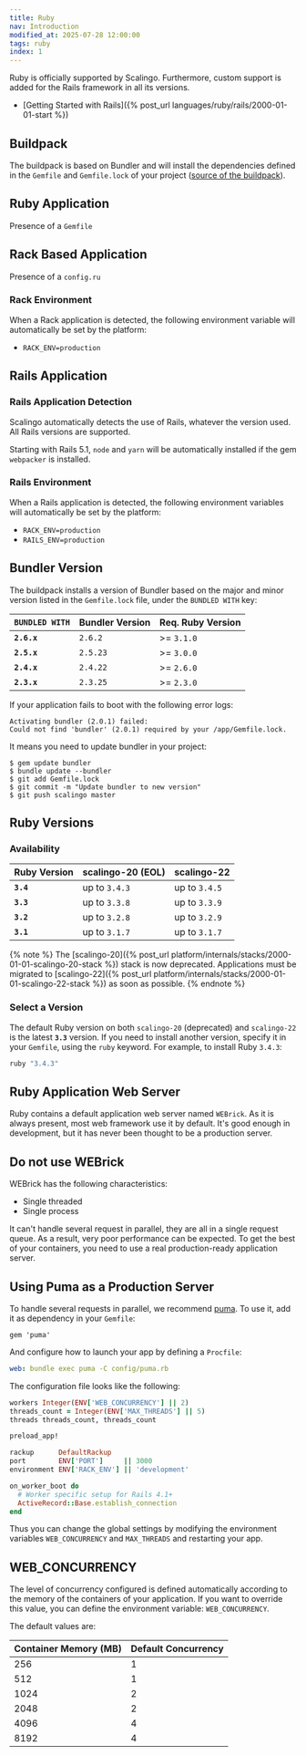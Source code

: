 ```yaml
---
title: Ruby
nav: Introduction
modified_at: 2025-07-28 12:00:00
tags: ruby
index: 1
---
```


Ruby is officially supported by Scalingo. Furthermore, custom support is added
for the Rails framework in all its versions.

* [Getting Started with Rails]({% post_url languages/ruby/rails/2000-01-01-start %})

## Buildpack

The buildpack is based on Bundler and will install the dependencies defined in
the `Gemfile` and `Gemfile.lock` of your project ([source of the
buildpack](https://github.com/Scalingo/ruby-buildpack)).

## Ruby Application

Presence of a `Gemfile`

## Rack Based Application

Presence of a `config.ru`

### Rack Environment

When a Rack application is detected, the following environment variable will
automatically be set by the platform:

* `RACK_ENV=production`

## Rails Application

### Rails Application Detection

Scalingo automatically detects the use of Rails, whatever the version used. All Rails versions are supported.

Starting with Rails 5.1, `node` and `yarn` will be automatically installed if the gem `webpacker` is installed.

### Rails Environment

When a Rails application is detected, the following environment variables will
automatically be set by the platform:

* `RACK_ENV=production`
* `RAILS_ENV=production`

## Bundler Version

The buildpack installs a version of Bundler based on the major and minor
version listed in the `Gemfile.lock` file, under the `BUNDLED WITH` key:

| `BUNDLED WITH` | Bundler Version | Req. Ruby Version |
| -------------- | --------------- | ----------------- |
| **`2.6.x`**    | `2.6.2`         | >= `3.1.0`        |
| **`2.5.x`**    | `2.5.23`        | >= `3.0.0`        |
| **`2.4.x`**    | `2.4.22`        | >= `2.6.0`        |
| **`2.3.x`**    | `2.3.25`        | >= `2.3.0`        |

If your application fails to boot with the following error logs:

```
Activating bundler (2.0.1) failed:
Could not find 'bundler' (2.0.1) required by your /app/Gemfile.lock.
```

It means you need to update bundler in your project:

```
$ gem update bundler
$ bundle update --bundler
$ git add Gemfile.lock
$ git commit -m "Update bundler to new version"
$ git push scalingo master
```

## Ruby Versions

### Availability

| Ruby Version | scalingo-20 (EOL) | scalingo-22   |
| ------------ | ----------------- | ------------- |
| **`3.4`**    | up to `3.4.3`     | up to `3.4.5` |
| **`3.3`**    | up to `3.3.8`     | up to `3.3.9` |
| **`3.2`**    | up to `3.2.8`     | up to `3.2.9` |
| **`3.1`**    | up to `3.1.7`     | up to `3.1.7` |

{% note %}
The [scalingo-20]({% post_url platform/internals/stacks/2000-01-01-scalingo-20-stack %})
stack is now deprecated. Applications must be migrated to [scalingo-22]({% post_url platform/internals/stacks/2000-01-01-scalingo-22-stack %})
as soon as possible.
{% endnote %}

### Select a Version

The default Ruby version on both `scalingo-20` (deprecated) and `scalingo-22`
is the latest **`3.3`** version. If you need to install another version,
specify it in your `Gemfile`, using the `ruby` keyword. For example, to install
Ruby `3.4.3`:

```ruby
ruby "3.4.3"
```


## Ruby Application Web Server

Ruby contains a default application web server named `WEBrick`. As it is always
present, most web framework use it by default. It's good enough in development,
but it has never been thought to be a production server.

## Do not use WEBrick

WEBrick has the following characteristics:

* Single threaded
* Single process

It can't handle several request in parallel, they are all in a single request
queue. As a result, very poor performance can be expected. To get the best of
your containers, you need to use a real production-ready application server.

## Using Puma as a Production Server

To handle several requests in parallel, we recommend [puma](https://puma.io).
To use it, add it as dependency in your `Gemfile`:

```text
gem 'puma'
```

And configure how to launch your app by defining a `Procfile`:

```yaml
web: bundle exec puma -C config/puma.rb
```

The configuration file looks like the following:

```ruby
workers Integer(ENV['WEB_CONCURRENCY'] || 2)
threads_count = Integer(ENV['MAX_THREADS'] || 5)
threads threads_count, threads_count

preload_app!

rackup      DefaultRackup
port        ENV['PORT']     || 3000
environment ENV['RACK_ENV'] || 'development'

on_worker_boot do
  # Worker specific setup for Rails 4.1+
  ActiveRecord::Base.establish_connection
end
```

Thus you can change the global settings by modifying the environment
variables `WEB_CONCURRENCY` and `MAX_THREADS` and restarting your app.

## WEB_CONCURRENCY

The level of concurrency configured is defined automatically according to the
memory of the containers of your application. If you want to override this value,
you can define the environment variable: `WEB_CONCURRENCY`.

The default values are:

| Container Memory (MB) | Default Concurrency |
|-----------------------|---------------------|
| 256                   | 1                   |
| 512                   | 1                   |
| 1024                  | 2                   |
| 2048                  | 2                   |
| 4096                  | 4                   |
| 8192                  | 4                   |

